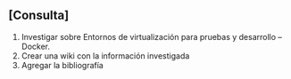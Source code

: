 ## [Consulta]

1. Investigar sobre Entornos de virtualización para pruebas y desarrollo – Docker.
2. Crear una wiki con la información investigada
3. Agregar la bibliografía

